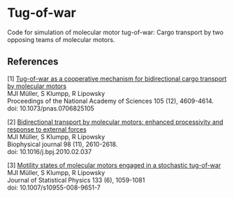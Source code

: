 # Tug-of-war

Code for simulation of molecular motor tug-of-war: Cargo transport by two opposing teams of molecular motors. 



## References

[1] [Tug-of-war as a cooperative mechanism for bidirectional cargo transport by molecular motors](http://www.pnas.org/content/105/12/4609.long)<br>
MJI Müller, S Klumpp, R Lipowsky<br>
Proceedings of the National Academy of Sciences 105 (12), 4609-4614.<br>
doi: 10.1073/pnas.0706825105


[2] [Bidirectional transport by molecular motors: enhanced processivity and response to external forces](http://www.cell.com/biophysj/abstract/S0006-3495(10)00315-2)<br>
MJI Müller, S Klumpp, R Lipowsky<br>
Biophysical journal 98 (11), 2610-2618.<br>
doi: 10.1016/j.bpj.2010.02.037

[3] [Motility states of molecular motors engaged in a stochastic tug-of-war](http://link.springer.com/content/pdf/10.1007/s10955-008-9651-7.pdf)<br>
MJI Müller, S Klumpp, R Lipowsky<br>
Journal of Statistical Physics 133 (6), 1059-1081<br>
doi: 10.1007/s10955-008-9651-7
